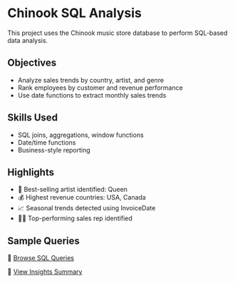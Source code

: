 # Chinook SQL Analysis

This project uses the Chinook music store database to perform SQL-based data analysis.

## Objectives
- Analyze sales trends by country, artist, and genre
- Rank employees by customer and revenue performance
- Use date functions to extract monthly sales trends

## Skills Used
- SQL joins, aggregations, window functions
- Date/time functions
- Business-style reporting

## Highlights
- 🎤 Best-selling artist identified: Queen
- 💰 Highest revenue countries: USA, Canada
- 📈 Seasonal trends detected using InvoiceDate
- 🧑‍💼 Top-performing sales rep identified

## Sample Queries
📂 [Browse SQL Queries](week-01-chinook-sql/queries/)

📄 [View Insights Summary](week-01-chinook-sql/insights.md)


